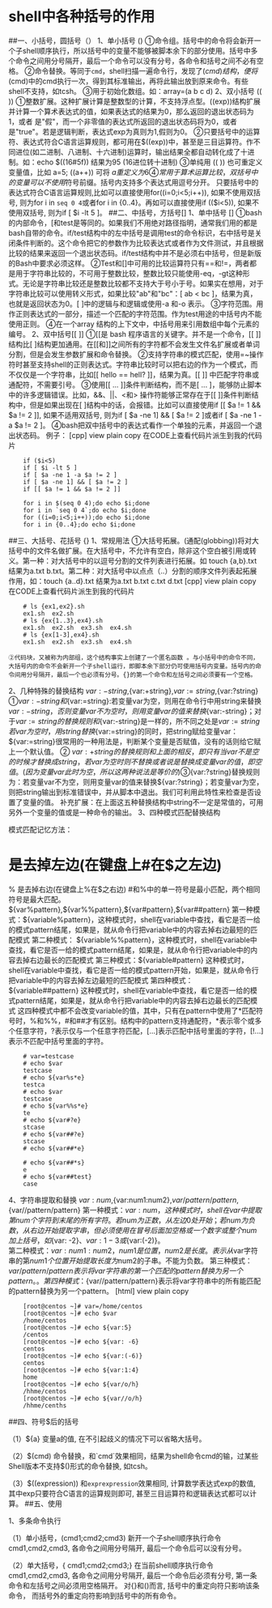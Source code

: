 # shell中各种括号的作用
##一、小括号，圆括号（）
1、单小括号 ()
   ①命令组。括号中的命令将会新开一个子shell顺序执行，所以括号中的变量不能够被脚本余下的部分使用。括号中多个命令之间用分号隔开，最后一个命令可以没有分号，各命令和括号之间不必有空格。
   ②命令替换。等同于`cmd`，shell扫描一遍命令行，发现了$(cmd)结构，便将$(cmd)中的cmd执行一次，得到其标准输出，再将此输出放到原来命令。有些shell不支持，如tcsh。
    ③用于初始化数组。如：array=(a b c d)
 2、双小括号 (( ))
    ①整数扩展。这种扩展计算是整数型的计算，不支持浮点型。((exp))结构扩展并计算一个算术表达式的值，如果表达式的结果为0，那么返回的退出状态码为1，或者 是"假"，而一个非零值的表达式所返回的退出状态码将为0，或者是"true"。若是逻辑判断，表达式exp为真则为1,假则为0。
    ②只要括号中的运算符、表达式符合C语言运算规则，都可用在$((exp))中，甚至是三目运算符。作不同进位(如二进制、八进制、十六进制)运算时，输出结果全都自动转化成了十进制。如：echo $((16#5f)) 结果为95 (16进位转十进制)
    ③单纯用 (( )) 也可重定义变量值，比如 a=5; ((a++)) 可将 $a 重定义为6
    ④常用于算术运算比较，双括号中的变量可以不使用$符号前缀。括号内支持多个表达式用逗号分开。 只要括号中的表达式符合C语言运算规则,比如可以直接使用for((i=0;i<5;i++)), 如果不使用双括号, 则为for i in `seq 0 4`或者for i in {0..4}。再如可以直接使用if (($i<5)), 如果不使用双括号, 则为if [ $i -lt 5 ]。
##二、中括号，方括号[]
  1、单中括号 []
    ①bash 的内部命令，[和test是等同的。如果我们不用绝对路径指明，通常我们用的都是bash自带的命令。if/test结构中的左中括号是调用test的命令标识，右中括号是关闭条件判断的。这个命令把它的参数作为比较表达式或者作为文件测试，并且根据比较的结果来返回一个退出状态码。if/test结构中并不是必须右中括号，但是新版的Bash中要求必须这样。
    ②Test和[]中可用的比较运算符只有==和!=，两者都是用于字符串比较的，不可用于整数比较，整数比较只能使用-eq，-gt这种形式。无论是字符串比较还是整数比较都不支持大于号小于号。如果实在想用，对于字符串比较可以使用转义形式，如果比较"ab"和"bc"：[ ab \< bc ]，结果为真，也就是返回状态为0。[ ]中的逻辑与和逻辑或使用-a 和-o 表示。
    ③字符范围。用作正则表达式的一部分，描述一个匹配的字符范围。作为test用途的中括号内不能使用正则。
    ④在一个array 结构的上下文中，中括号用来引用数组中每个元素的编号。
 2、双中括号[[ ]]
    ①[[是 bash 程序语言的关键字。并不是一个命令，[[ ]] 结构比[ ]结构更加通用。在[[和]]之间所有的字符都不会发生文件名扩展或者单词分割，但是会发生参数扩展和命令替换。
    ②支持字符串的模式匹配，使用=~操作符时甚至支持shell的正则表达式。字符串比较时可以把右边的作为一个模式，而不仅仅是一个字符串，比如[[ hello == hell? ]]，结果为真。[[ ]] 中匹配字符串或通配符，不需要引号。
    ③使用[[ ... ]]条件判断结构，而不是[ ... ]，能够防止脚本中的许多逻辑错误。比如，&&、||、<和> 操作符能够正常存在于[[ ]]条件判断结构中，但是如果出现在[ ]结构中的话，会报错。比如可以直接使用if [[ $a != 1 && $a != 2 ]], 如果不适用双括号, 则为if [ $a -ne 1] && [ $a != 2 ]或者if [ $a -ne 1 -a $a != 2 ]。
    ④bash把双中括号中的表达式看作一个单独的元素，并返回一个退出状态码。
例子：
[cpp] view plain copy
在CODE上查看代码片派生到我的代码片
```shell
    if ($i<5)    
    if [ $i -lt 5 ]    
    if [ $a -ne 1 -a $a != 2 ]    
    if [ $a -ne 1] && [ $a != 2 ]    
    if [[ $a != 1 && $a != 2 ]]    
         
    for i in $(seq 0 4);do echo $i;done    
    for i in `seq 0 4`;do echo $i;done    
    for ((i=0;i<5;i++));do echo $i;done    
    for i in {0..4};do echo $i;done    
 ```   
##三、大括号、花括号 {}
1、常规用法
    ①大括号拓展。(通配(globbing))将对大括号中的文件名做扩展。在大括号中，不允许有空白，除非这个空白被引用或转义。第一种：对大括号中的以逗号分割的文件列表进行拓展。如 touch {a,b}.txt 结果为a.txt b.txt。第二种：对大括号中以点点（..）分割的顺序文件列表起拓展作用，如：touch {a..d}.txt 结果为a.txt b.txt c.txt d.txt
[cpp] view plain copy
在CODE上查看代码片派生到我的代码片
```shell
    # ls {ex1,ex2}.sh    
    ex1.sh  ex2.sh    
    # ls {ex{1..3},ex4}.sh    
    ex1.sh  ex2.sh  ex3.sh  ex4.sh    
    # ls {ex[1-3],ex4}.sh    
    ex1.sh  ex2.sh  ex3.sh  ex4.sh    
```
    ②代码块，又被称为内部组，这个结构事实上创建了一个匿名函数 。与小括号中的命令不同，大括号内的命令不会新开一个子shell运行，即脚本余下部分仍可使用括号内变量。括号内的命令间用分号隔开，最后一个也必须有分号。{}的第一个命令和左括号之间必须要有一个空格。
  2、几种特殊的替换结构
${var:-string},${var:+string},${var:=string},${var:?string}
      ①${var:-string}和${var:=string}:若变量var为空，则用在命令行中用string来替换${var:-string}，否则变量var不为空时，则用变量var的值来替换${var:-string}；对于${var:=string}的替换规则和${var:-string}是一样的，所不同之处是${var:=string}若var为空时，用string替换${var:=string}的同时，把string赋给变量var： ${var:=string}很常用的一种用法是，判断某个变量是否赋值，没有的话则给它赋上一个默认值。
      ② ${var:+string}的替换规则和上面的相反，即只有当var不是空的时候才替换成string，若var为空时则不替换或者说是替换成变量 var的值，即空值。(因为变量var此时为空，所以这两种说法是等价的) 
      ③${var:?string}替换规则为：若变量var不为空，则用变量var的值来替换${var:?string}；若变量var为空，则把string输出到标准错误中，并从脚本中退出。我们可利用此特性来检查是否设置了变量的值。
      补充扩展：在上面这五种替换结构中string不一定是常值的，可用另外一个变量的值或是一种命令的输出。
 3、四种模式匹配替换结构

模式匹配记忆方法：
# 是去掉左边(在键盘上#在$之左边)
% 是去掉右边(在键盘上%在$之右边)
#和%中的单一符号是最小匹配，两个相同符号是最大匹配。
${var%pattern},${var%%pattern},${var#pattern},${var##pattern}
     第一种模式：${variable%pattern}，这种模式时，shell在variable中查找，看它是否一给的模式pattern结尾，如果是，就从命令行把variable中的内容去掉右边最短的匹配模式
     第二种模式： ${variable%%pattern}，这种模式时，shell在variable中查找，看它是否一给的模式pattern结尾，如果是，就从命令行把variable中的内容去掉右边最长的匹配模式
     第三种模式：${variable#pattern} 这种模式时，shell在variable中查找，看它是否一给的模式pattern开始，如果是，就从命令行把variable中的内容去掉左边最短的匹配模式
     第四种模式： ${variable##pattern} 这种模式时，shell在variable中查找，看它是否一给的模式pattern结尾，如果是，就从命令行把variable中的内容去掉右边最长的匹配模式
     这四种模式中都不会改变variable的值，其中，只有在pattern中使用了*匹配符号时，%和%%，#和##才有区别。结构中的pattern支持通配符，*表示零个或多个任意字符，?表示仅与一个任意字符匹配，[...]表示匹配中括号里面的字符，[!...]表示不匹配中括号里面的字符。

```shell
    # var=testcase    
    # echo $var    
    testcase    
    # echo ${var%s*e}   
    testca    
    # echo $var    
    testcase   
    # echo ${var%%s*e}   
    te  
    # echo ${var#?e}    
    stcase  
    # echo ${var##?e}    
    stcase  
    # echo ${var##*e}    
      
    # echo ${var##*s}    
    e    
    # echo ${var##test}    
    case    
```
 4、字符串提取和替换
${var:num},${var:num1:num2},${var/pattern/pattern},${var//pattern/pattern}
       第一种模式：${var:num}，这种模式时，shell在var中提取第num个字符到末尾的所有字符。若num为正数，从左边0处开始；若num为负数，从右边开始提取字串，但必须使用在冒号后面加空格或一个数字或整个num加上括号，如${var: -2}、${var:1-3}或${var:(-2)}。        
        第二种模式：${var:num1:num2}，num1是位置，num2是长度。表示从$var字符串的第$num1个位置开始提取长度为$num2的子串。不能为负数。
       第三种模式：${var/pattern/pattern}表示将var字符串的第一个匹配的pattern替换为另一个pattern。。        
       第四种模式：${var//pattern/pattern}表示将var字符串中的所有能匹配的pattern替换为另一个pattern。
[html] view plain copy
```shell
    [root@centos ~]# var=/home/centos  
    [root@centos ~]# echo $var  
    /home/centos  
    [root@centos ~]# echo ${var:5}  
    /centos  
    [root@centos ~]# echo ${var: -6}  
    centos  
    [root@centos ~]# echo ${var:(-6)}  
    centos  
    [root@centos ~]# echo ${var:1:4}  
    home  
    [root@centos ~]# echo ${var/o/h}  
    /hhme/centos  
    [root@centos ~]# echo ${var//o/h}  
    /hhme/cenths  
```
##四、符号$后的括号

（1）${a} 变量a的值, 在不引起歧义的情况下可以省略大括号。

（2）$(cmd) 命令替换，和`cmd`效果相同，结果为shell命令cmd的输，过某些Shell版本不支持$()形式的命令替换, 如tcsh。

（3）$((expression)) 和`exprexpression`效果相同, 计算数学表达式exp的数值, 其中exp只要符合C语言的运算规则即可, 甚至三目运算符和逻辑表达式都可以计算。
##五、使用

1、多条命令执行

（1）单小括号，(cmd1;cmd2;cmd3) 新开一个子shell顺序执行命令cmd1,cmd2,cmd3, 各命令之间用分号隔开, 最后一个命令后可以没有分号。

（2）单大括号，{ cmd1;cmd2;cmd3;} 在当前shell顺序执行命令cmd1,cmd2,cmd3, 各命令之间用分号隔开, 最后一个命令后必须有分号, 第一条命令和左括号之间必须用空格隔开。
对{}和()而言, 括号中的重定向符只影响该条命令， 而括号外的重定向符影响到括号中的所有命令。
